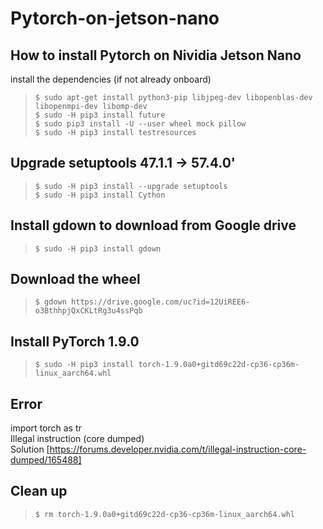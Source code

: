 # Pytorch-on-jetson-nano
## How to install Pytorch on Nividia Jetson Nano
  install the dependencies (if not already onboard)    
> ``` $ sudo apt-get install python3-pip libjpeg-dev libopenblas-dev libopenmpi-dev libomp-dev ```  
> ``` $ sudo -H pip3 install future ```  
> ``` $ sudo pip3 install -U --user wheel mock pillow ```  
> ``` $ sudo -H pip3 install testresources ```
## Upgrade setuptools 47.1.1 -> 57.4.0'  
> ``` $ sudo -H pip3 install --upgrade setuptools ```  
> ``` $ sudo -H pip3 install Cython ```  
## Install gdown to download from Google drive    
> ``` $ sudo -H pip3 install gdown ```   
## Download the wheel  
> ``` $ gdown https://drive.google.com/uc?id=12UiREE6-o3BthhpjQxCKLtRg3u4ssPqb ```  
## Install PyTorch 1.9.0  
> ```$ sudo -H pip3 install torch-1.9.0a0+gitd69c22d-cp36-cp36m-linux_aarch64.whl ```  
## Error     
 import torch as tr  
Illegal instruction (core dumped)  
 Solution [https://forums.developer.nvidia.com/t/illegal-instruction-core-dumped/165488]

## Clean up  
> ```$ rm torch-1.9.0a0+gitd69c22d-cp36-cp36m-linux_aarch64.whl ```

